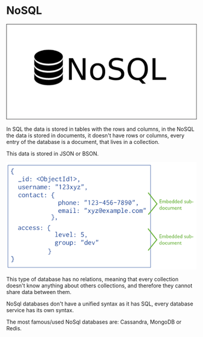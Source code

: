 # NoSQL

![](../../.gitbook/assets/image%20%2829%29.png)

In SQL the data is stored in tables with the rows and columns, in the NoSQL the data is stored in documents, it doesn't have rows or columns, every entry of the database is a document, that lives in a collection.

This data is stored in JSON or BSON.

![Example for a document in a NoSQL database.](../../.gitbook/assets/image%20%2826%29.png)

This type of database has no relations, meaning that every collection doesn't know anything about others collections, and therefore they cannot share data between them.

 NoSql databases don't have a unified syntax as it has SQL, every database service has its own syntax. 

The most famous/used NoSql databases are: Cassandra, MongoDB or Redis.

